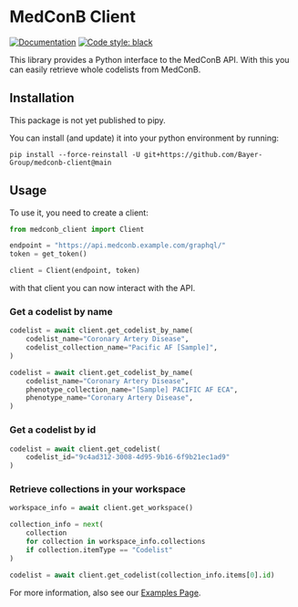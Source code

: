 # MedConB Client

[![Documentation](https://img.shields.io/badge/Documentation-526CFE?logo=MaterialForMkDocs&logoColor=white)](https://bayer-group.github.io/medconb-client/)
[![Code style: black](https://img.shields.io/badge/code%20style-black-000000.svg)](https://github.com/psf/black)

This library provides a Python interface to the MedConB API. With this you can easily retrieve whole codelists from MedConB.

## Installation

This package is not yet published to pipy.

You can install (and update) it into your python environment by running:

```
pip install --force-reinstall -U git+https://github.com/Bayer-Group/medconb-client@main
```

## Usage

To use it, you need to create a client:

```python
from medconb_client import Client

endpoint = "https://api.medconb.example.com/graphql/"
token = get_token()

client = Client(endpoint, token)
```

with that client you can now interact with the API.

### Get a codelist by name

```python
codelist = await client.get_codelist_by_name(
    codelist_name="Coronary Artery Disease",
    codelist_collection_name="Pacific AF [Sample]",
)
```

```python
codelist = await client.get_codelist_by_name(
    codelist_name="Coronary Artery Disease",
    phenotype_collection_name="[Sample] PACIFIC AF ECA",
    phenotype_name="Coronary Artery Disease",
)
```

### Get a codelist by id

```python
codelist = await client.get_codelist(
    codelist_id="9c4ad312-3008-4d95-9b16-6f9b21ec1ad9"
)
```

### Retrieve collections in your workspace

```python
workspace_info = await client.get_workspace()

collection_info = next(
    collection
    for collection in workspace_info.collections
    if collection.itemType == "Codelist"
)

codelist = await client.get_codelist(collection_info.items[0].id)
```

For more information, also see our [Examples Page](https://refactored-adventure-kgjn1rq.pages.github.io/examples/).
